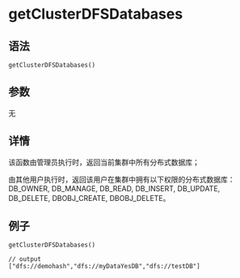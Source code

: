 # getClusterDFSDatabases

## 语法

`getClusterDFSDatabases()`

## 参数

无

## 详情

该函数由管理员执行时，返回当前集群中所有分布式数据库；

由其他用户执行时，返回该用户在集群中拥有以下权限的分布式数据库：DB\_OWNER, DB\_MANAGE, DB\_READ, DB\_INSERT, DB\_UPDATE,
DB\_DELETE, DBOBJ\_CREATE, DBOBJ\_DELETE。

## 例子

```
getClusterDFSDatabases()

// output
["dfs://demohash","dfs://myDataYesDB","dfs://testDB"]
```

